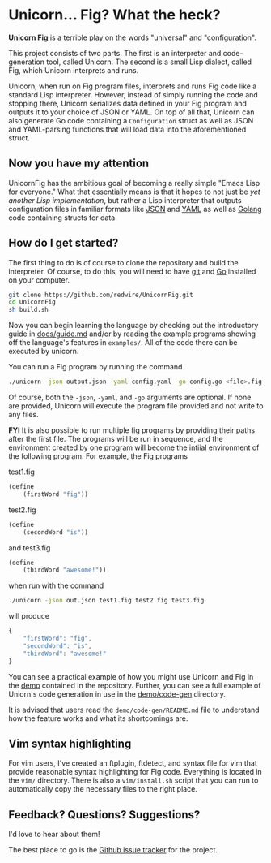 # Unicorn... Fig? What the heck?

**Unicorn Fig** is a terrible play on the words "universal" and "configuration".

This project consists of two parts.
The first is an interpreter and code-generation tool, called Unicorn.
The second is a small Lisp dialect, called Fig, which Unicorn interprets and runs.

Unicorn, when run on Fig program files, interprets and runs Fig code like a standard
Lisp interpreter. However, instead of simply running the code and stopping there,
Unicorn serializes data defined in your Fig program and outputs it to your choice of
JSON or YAML.  On top of all that, Unicorn can also generate Go code containing a
`Configuration` struct as well as JSON and YAML-parsing functions that will load data
into the aforementioned struct.

## Now you have my attention

UnicornFig has the ambitious goal of becoming a really simple "Emacs Lisp for everyone."
What that essentially means is that it hopes to not just be *yet another Lisp implementation*,
but rather a Lisp interpreter that outputs configuration files in familiar formats like
[JSON](https://en.wikipedia.org/wiki/JSON) and [YAML](https://en.wikipedia.org/wiki/YAML)
as well as [Golang](https://golang.org/) code containing structs for data.

## How do I get started?

The first thing to do is of course to clone the repository and build the interpreter.
Of course, to do this, you will need to have [git](https://www.git-scm.com/) and [Go](https://golang.org/dl/)
installed on your computer.

```bash
git clone https://github.com/redwire/UnicornFig.git
cd UnicornFig
sh build.sh
```

Now you can begin learning the language by checking out the introductory guide in
[docs/guide.md](https://github.com/redwire/UnicornFig/blob/master/docs/guide.md)
and/or by reading the example programs showing off the language's features in
`examples/`.  All of the code there can be executed by unicorn.

You can run a Fig program by running the command

```bash
./unicorn -json output.json -yaml config.yaml -go config.go <file>.fig
```

Of course, both the `-json`, `-yaml`, and `-go` arguments are optional.  If none are provided, Unicorn will execute the
program file provided and not write to any files.

**FYI** It is also possible to run multiple fig programs by providing their paths after the first file.
The programs will be run in sequence, and the environment created by one program will become the
intiial environment of the following program. For example, the Fig programs

test1.fig

```js
(define
    (firstWord "fig"))
```

test2.fig

```js
(define
    (secondWord "is"))
```

and test3.fig

```js
(define
    (thirdWord "awesome!"))
```

when run with the command

```bash
./unicorn -json out.json test1.fig test2.fig test3.fig
```

will produce

```js
{
    "firstWord": "fig",
    "secondWord": "is",
    "thirdWord": "awesome!"
}
```

You can see a practical example of how you might use Unicorn and Fig in the
[demo](https://github.com/redwire/UnicornFig/tree/master/demo) contained in the repository.
Further, you can see a full example of Uniorn's code generation in use in the
[demo/code-gen](https://github.com/zsck/UnicornFig/tree/master/demo/code-gen) directory.

It is advised that users read the `demo/code-gen/README.md` file to understand how the feature works and what its
shortcomings are.

## Vim syntax highlighting

For vim users, I've created an ftplugin, ftdetect, and syntax file for vim that provide reasonable syntax highlighting
for Fig code.  Everything is located in the `vim/` directory.  There is also a `vim/install.sh` script that you can run
to automatically copy the necessary files to the right place.

## Feedback? Questions? Suggestions?

I'd love to hear about them!

The best place to go is the [Github issue tracker](https://github.com/redwire/UnicornFig/issues) for the project.
